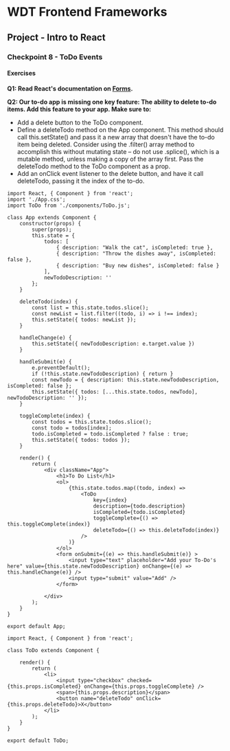 # WDT Frontend Frameworks
## Project - Intro to React
### Checkpoint 8 - ToDo Events
#### Exercises

**Q1: Read React's documentation on [Forms](https://facebook.github.io/react/docs/forms.html).**

**Q2: Our to-do app is missing one key feature: The ability to delete to-do items. Add this feature to your app. Make sure to:**
* Add a delete button to the ToDo component.
* Define a deleteTodo method on the App component. This method should call this.setState() and pass it a new array that doesn't have the to-do item being deleted. Consider using the .filter() array method to accomplish this without mutating state – do not use .splice(), which is a mutable method, unless making a copy of the array first.
Pass the deleteTodo method to the ToDo component as a prop.
* Add an onClick event listener to the delete button, and have it call deleteTodo, passing it the index of the to-do.

```
import React, { Component } from 'react';
import './App.css';
import ToDo from './components/ToDo.js';

class App extends Component {
    constructor(props) {
        super(props);
        this.state = {
            todos: [
                { description: "Walk the cat", isCompleted: true },
                { description: "Throw the dishes away", isCompleted: false },
                { description: "Buy new dishes", isCompleted: false }
            ],
            newTodoDescription: ''
        };
    }

    deleteTodo(index) {
        const list = this.state.todos.slice();
        const newList = list.filter((todo, i) => i !== index);
        this.setState({ todos: newList });
    }

    handleChange(e) {
        this.setState({ newTodoDescription: e.target.value })
    }

    handleSubmit(e) {
        e.preventDefault();
        if (!this.state.newTodoDescription) { return }
        const newTodo = { description: this.state.newTodoDescription, isCompleted: false };
        this.setState({ todos: [...this.state.todos, newTodo], newTodoDescription: '' });
    }

    toggleComplete(index) {
        const todos = this.state.todos.slice();
        const todo = todos[index];
        todo.isCompleted = todo.isCompleted ? false : true;
        this.setState({ todos: todos });
    }

    render() {
        return (
            <div className="App">
                <h1>To Do List</h1>
                <ol>
                    {this.state.todos.map((todo, index) =>
                        <ToDo
                            key={index}
                            description={todo.description}
                            isCompleted={todo.isCompleted}
                            toggleComplete={() => this.toggleComplete(index)}
                            deleteTodo={() => this.deleteTodo(index)}
                        />
                    )}
                </ol>
                <form onSubmit={(e) => this.handleSubmit(e)} >
                    <input type="text" placeholder="Add your To-Do's here" value={this.state.newTodoDescription} onChange={(e) => this.handleChange(e)} />
                    <input type="submit" value="Add" />
                </form>

            </div>
        );
    }
}

export default App;
```
```
import React, { Component } from 'react';

class ToDo extends Component {

    render() {
        return (
            <li>
                <input type="checkbox" checked={this.props.isCompleted} onChange={this.props.toggleComplete} />
                <span>{this.props.description}</span>
                <button name="deleteTodo" onClick={this.props.deleteTodo}>X</button>
            </li>
        );
    }
}

export default ToDo;

```